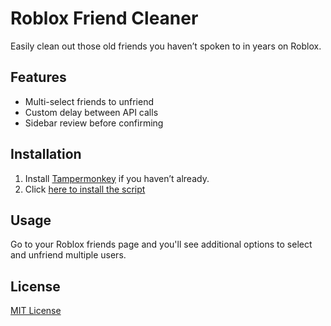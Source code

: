 # Roblox Friend Cleaner

Easily clean out those old friends you haven’t spoken to in years on Roblox.

## Features

- Multi-select friends to unfriend  
- Custom delay between API calls  
- Sidebar review before confirming  

## Installation

1. Install [Tampermonkey](https://www.tampermonkey.net/) if you haven’t already.  
2. Click [here to install the script]([https://github.com/MonaraHema/Roblox-Friend-Cleaner-/raw/refs/heads/main/Roblox%20Friend%20Cleaner-1.0.user.js](https://github.com/MonaraHema/Roblox-Friend-Cleaner-/releases/download/v1.0.0/Roblox.Friend.Cleaner-1.0.user.js))

## Usage

Go to your Roblox friends page and you'll see additional options to select and unfriend multiple users.

## License

[MIT License](LICENSE)
